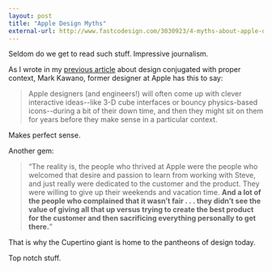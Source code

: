 ```yaml
---
layout: post
title: "Apple Design Myths"
external-url: http://www.fastcodesign.com/3030923/4-myths-about-apple-design-from-an-ex-apple-designer
---
```


Seldom do we get to read such stuff. Impressive journalism.

As I wrote in my [previous article](http://hardikpandya.com/2014/05/24/design-is-contextual/) about design conjugated with proper context, Mark Kawano, former designer at Apple has this to say:

>Apple designers (and engineers!) will often come up with clever interactive ideas--like 3-D cube interfaces or bouncy physics-based icons--during a bit of their down time, and then they might sit on them for years before they make sense in a particular context.

Makes perfect sense.

Another gem:

>“The reality is, the people who thrived at Apple were the people who welcomed that desire and passion to learn from working with Steve, and just really were dedicated to the customer and the product. They were willing to give up their weekends and vacation time. **And a lot of the people who complained that it wasn’t fair . . . they didn’t see the value of giving all that up versus trying to create the best product for the customer and then sacrificing everything personally to get there.**”

That is why the Cupertino giant is home to the pantheons of design today.

Top notch stuff.